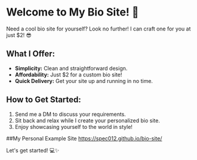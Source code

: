 # Welcome to My Bio Site! 💫

Need a cool bio site for yourself? Look no further! I can craft one for you at just $2! 😎

## What I Offer:

- **Simplicity:** Clean and straightforward design.
- **Affordability:** Just $2 for a custom bio site!
- **Quick Delivery:** Get your site up and running in no time.

## How to Get Started:

1. Send me a DM to discuss your requirements.
2. Sit back and relax while I create your personalized bio site.
3. Enjoy showcasing yourself to the world in style!


##My Personal Example Site 
https://spec012.github.io/bio-site/

Let's get started! 💻✨
